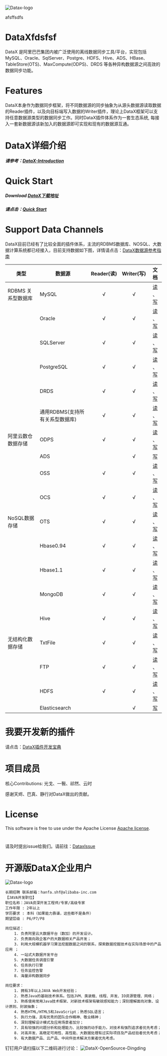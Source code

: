 ![Datax-logo](https://github.com/alibaba/DataX/blob/master/images/DataX-logo.jpg)

afsffsdfs

# DataXfdsfsf

DataX 是阿里巴巴集团内被广泛使用的离线数据同步工具/平台，实现包括 MySQL、Oracle、SqlServer、Postgre、HDFS、Hive、ADS、HBase、TableStore(OTS)、MaxCompute(ODPS)、DRDS 等各种异构数据源之间高效的数据同步功能。



# Features

DataX本身作为数据同步框架，将不同数据源的同步抽象为从源头数据源读取数据的Reader插件，以及向目标端写入数据的Writer插件，理论上DataX框架可以支持任意数据源类型的数据同步工作。同时DataX插件体系作为一套生态系统, 每接入一套新数据源该新加入的数据源即可实现和现有的数据源互通。



# DataX详细介绍

##### 请参考：[DataX-Introduction](https://github.com/alibaba/DataX/blob/master/introduction.md)



# Quick Start

##### Download [DataX下载地址](http://datax-opensource.oss-cn-hangzhou.aliyuncs.com/datax.tar.gz)

##### 请点击：[Quick Start](https://github.com/alibaba/DataX/blob/master/userGuid.md)



# Support Data Channels 

DataX目前已经有了比较全面的插件体系，主流的RDBMS数据库、NOSQL、大数据计算系统都已经接入，目前支持数据如下图，详情请点击：[DataX数据源参考指南](https://github.com/alibaba/DataX/wiki/DataX-all-data-channels)

| 类型           | 数据源        | Reader(读) | Writer(写) |文档|
| ------------ | ---------- | :-------: | :-------: |:-------: |
| RDBMS 关系型数据库 | MySQL      |     √     |     √     |[读](https://github.com/alibaba/DataX/blob/master/mysqlreader/doc/mysqlreader.md) 、[写](https://github.com/alibaba/DataX/blob/master/mysqlwriter/doc/mysqlwriter.md)|
|              | Oracle     |     √     |     √     |[读](https://github.com/alibaba/DataX/blob/master/oraclereader/doc/oraclereader.md) 、[写](https://github.com/alibaba/DataX/blob/master/oraclewriter/doc/oraclewriter.md)|
|              | SQLServer  |     √     |     √     |[读](https://github.com/alibaba/DataX/blob/master/sqlserverreader/doc/sqlserverreader.md) 、[写](https://github.com/alibaba/DataX/blob/master/sqlserverwriter/doc/sqlserverwriter.md)|
|              | PostgreSQL |     √     |     √     |[读](https://github.com/alibaba/DataX/blob/master/postgresqlreader/doc/postgresqlreader.md) 、[写](https://github.com/alibaba/DataX/blob/master/postgresqlwriter/doc/postgresqlwriter.md)|
|              | DRDS |     √     |     √     |[读](https://github.com/alibaba/DataX/blob/master/drdsreader/doc/drdsreader.md) 、[写](https://github.com/alibaba/DataX/blob/master/drdswriter/doc/drdswriter.md)|
|              | 通用RDBMS(支持所有关系型数据库)         |     √     |     √     |[读](https://github.com/alibaba/DataX/blob/master/rdbmsreader/doc/rdbmsreader.md) 、[写](https://github.com/alibaba/DataX/blob/master/rdbmswriter/doc/rdbmswriter.md)|
| 阿里云数仓数据存储    | ODPS       |     √     |     √     |[读](https://github.com/alibaba/DataX/blob/master/odpsreader/doc/odpsreader.md) 、[写](https://github.com/alibaba/DataX/blob/master/odpswriter/doc/odpswriter.md)|
|              | ADS        |           |     √     |[写](https://github.com/alibaba/DataX/blob/master/adswriter/doc/adswriter.md)|
|              | OSS        |     √     |     √     |[读](https://github.com/alibaba/DataX/blob/master/ossreader/doc/ossreader.md) 、[写](https://github.com/alibaba/DataX/blob/master/osswriter/doc/osswriter.md)|
|              | OCS        |     √     |     √     |[读](https://github.com/alibaba/DataX/blob/master/ocsreader/doc/ocsreader.md) 、[写](https://github.com/alibaba/DataX/blob/master/ocswriter/doc/ocswriter.md)|
| NoSQL数据存储    | OTS        |     √     |     √     |[读](https://github.com/alibaba/DataX/blob/master/otsreader/doc/otsreader.md) 、[写](https://github.com/alibaba/DataX/blob/master/otswriter/doc/otswriter.md)|
|              | Hbase0.94  |     √     |     √     |[读](https://github.com/alibaba/DataX/blob/master/hbase094xreader/doc/hbase094xreader.md) 、[写](https://github.com/alibaba/DataX/blob/master/hbase094xwriter/doc/hbase094xwriter.md)|
|              | Hbase1.1   |     √     |     √     |[读](https://github.com/alibaba/DataX/blob/master/hbase11xreader/doc/hbase11xreader.md) 、[写](https://github.com/alibaba/DataX/blob/master/hbase11xwriter/doc/hbase11xwriter.md)|
|              | MongoDB    |     √     |     √     |[读](https://github.com/alibaba/DataX/blob/master/mongoreader/doc/mongoreader.md) 、[写](https://github.com/alibaba/DataX/blob/master/mongowriter/doc/mongowriter.md)|
|              | Hive       |     √     |     √     |[读](https://github.com/alibaba/DataX/blob/master/hdfsreader/doc/hdfsreader.md) 、[写](https://github.com/alibaba/DataX/blob/master/hdfswriter/doc/hdfswriter.md)|
| 无结构化数据存储     | TxtFile    |     √     |     √     |[读](https://github.com/alibaba/DataX/blob/master/txtfilereader/doc/txtfilereader.md) 、[写](https://github.com/alibaba/DataX/blob/master/txtfilewriter/doc/txtfilewriter.md)|
|              | FTP        |     √     |     √     |[读](https://github.com/alibaba/DataX/blob/master/ftpreader/doc/ftpreader.md) 、[写](https://github.com/alibaba/DataX/blob/master/ftpwriter/doc/ftpwriter.md)|
|              | HDFS       |     √     |     √     |[读](https://github.com/alibaba/DataX/blob/master/hdfsreader/doc/hdfsreader.md) 、[写](https://github.com/alibaba/DataX/blob/master/hdfswriter/doc/hdfswriter.md)|
|              | Elasticsearch       |         |     √     |[写](https://github.com/alibaba/DataX/blob/master/elasticsearchwriter/doc/elasticsearchwriter.md)|

# 我要开发新的插件
请点击：[DataX插件开发宝典](https://github.com/alibaba/DataX/blob/master/dataxPluginDev.md)

# 项目成员

核心Contributions:  光戈、一斅、祁然、云时

感谢天烬、巴真、静行对DataX做出的贡献。

# License

This software is free to use under the Apache License [Apache license](https://github.com/alibaba/DataX/blob/master/license.txt).

# 
请及时提出issue给我们。请前往：[DataxIssue](https://github.com/alibaba/DataX/issues)

# 开源版DataX企业用户

![Datax-logo](https://github.com/alibaba/DataX/blob/master/images/datax-enterprise-users.jpg)

```
长期招聘 联系邮箱：hanfa.shf@alibaba-inc.com
【JAVA开发职位】
职位名称：JAVA资深开发工程师/专家/高级专家
工作年限 : 2年以上
学历要求 : 本科（如果能力靠谱，这些都不是条件）
期望层级 : P6/P7/P8

岗位描述：
    1. 负责阿里云大数据平台（数加）的开发设计。 
    2. 负责面向政企客户的大数据相关产品开发；
    3. 利用大规模机器学习算法挖掘数据之间的联系，探索数据挖掘技术在实际场景中的产品应用 ；
    4. 一站式大数据开发平台
    5. 大数据任务调度引擎
    6. 任务执行引擎
    7. 任务监控告警
    8. 海量异构数据同步

岗位要求：
    1. 拥有3年以上JAVA Web开发经验；
    2. 熟悉Java的基础技术体系。包括JVM、类装载、线程、并发、IO资源管理、网络；
    3. 熟练使用常用Java技术框架、对新技术框架有敏锐感知能力；深刻理解面向对象、设计原则、封装抽象；
    4. 熟悉HTML/HTML5和JavaScript；熟悉SQL语言；
    5. 执行力强，具有优秀的团队合作精神、敬业精神；
    6. 深刻理解设计模式及应用场景者加分；
    7. 具有较强的问题分析和处理能力、比较强的动手能力，对技术有强烈追求者优先考虑；
    8. 对高并发、高稳定可用性、高性能、大数据处理有过实际项目及产品经验者优先考虑；
    9. 有大数据产品、云产品、中间件技术解决方案者优先考虑。
````
钉钉用户请扫描以下二维码进行讨论：
![DataX-OpenSource-Dingding](https://img.alicdn.com/tfs/TB1SdPUH21TBuNjy0FjXXajyXXa-359-504.png)



